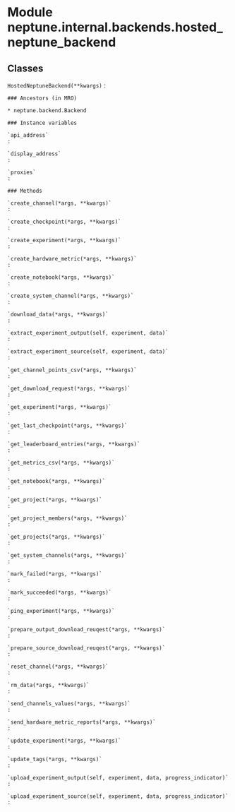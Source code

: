 Module neptune.internal.backends.hosted_neptune_backend
=======================================================

Classes
-------

`HostedNeptuneBackend(**kwargs)`
:   

    ### Ancestors (in MRO)

    * neptune.backend.Backend

    ### Instance variables

    `api_address`
    :

    `display_address`
    :

    `proxies`
    :

    ### Methods

    `create_channel(*args, **kwargs)`
    :

    `create_checkpoint(*args, **kwargs)`
    :

    `create_experiment(*args, **kwargs)`
    :

    `create_hardware_metric(*args, **kwargs)`
    :

    `create_notebook(*args, **kwargs)`
    :

    `create_system_channel(*args, **kwargs)`
    :

    `download_data(*args, **kwargs)`
    :

    `extract_experiment_output(self, experiment, data)`
    :

    `extract_experiment_source(self, experiment, data)`
    :

    `get_channel_points_csv(*args, **kwargs)`
    :

    `get_download_request(*args, **kwargs)`
    :

    `get_experiment(*args, **kwargs)`
    :

    `get_last_checkpoint(*args, **kwargs)`
    :

    `get_leaderboard_entries(*args, **kwargs)`
    :

    `get_metrics_csv(*args, **kwargs)`
    :

    `get_notebook(*args, **kwargs)`
    :

    `get_project(*args, **kwargs)`
    :

    `get_project_members(*args, **kwargs)`
    :

    `get_projects(*args, **kwargs)`
    :

    `get_system_channels(*args, **kwargs)`
    :

    `mark_failed(*args, **kwargs)`
    :

    `mark_succeeded(*args, **kwargs)`
    :

    `ping_experiment(*args, **kwargs)`
    :

    `prepare_output_download_reuqest(*args, **kwargs)`
    :

    `prepare_source_download_reuqest(*args, **kwargs)`
    :

    `reset_channel(*args, **kwargs)`
    :

    `rm_data(*args, **kwargs)`
    :

    `send_channels_values(*args, **kwargs)`
    :

    `send_hardware_metric_reports(*args, **kwargs)`
    :

    `update_experiment(*args, **kwargs)`
    :

    `update_tags(*args, **kwargs)`
    :

    `upload_experiment_output(self, experiment, data, progress_indicator)`
    :

    `upload_experiment_source(self, experiment, data, progress_indicator)`
    :
